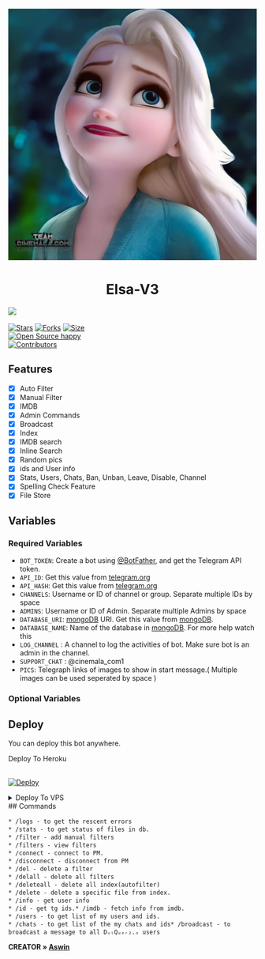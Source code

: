 <p align="center">
  <img src="assets/Elsa.png" alt="Elsa-V3">
</p>
<h1 align="center">
  <b>Elsa-V3</b>
</h1>

<a href="https://t.me/cinemala_com1">
  <img src="https://img.shields.io/badge/Join-blue?logo=telegram" width="70">


[![Stars](https://img.shields.io/github/stars/Botowner/Elsa-V3?style=flat-square&color=green)](https://github.com/Botowner/dulquer-2.0/stargazers)
[![Forks](https://img.shields.io/github/forks/Botowner/Elsa-V3?style=flat-square&color=blue)](https://github.com/Botowner/dulquer-2.0/fork)
[![Size](https://img.shields.io/github/repo-size/Botowner/Elsa-V3?style=flat-square&color=red)](https://github.com/Botowner/dulquer-2.0)   
[![Open Source happy ](https://badges.frapsoft.com/os/v2/open-source.svg?v=103)](https://github.com/Botowner/Elsa-V3)   
[![Contributors](https://img.shields.io/github/contributors/Botowner/Elsa-V3?style=flat-square&color=green)](https://github.com/Botowner/Elsa-V3/graphs/contributors)

## Features

- [x] Auto Filter
- [x] Manual Filter
- [x] IMDB
- [x] Admin Commands
- [x] Broadcast
- [x] Index
- [x] IMDB search
- [x] Inline Search
- [x] Random pics
- [x] ids and User info 
- [x] Stats, Users, Chats, Ban, Unban, Leave, Disable, Channel
- [x] Spelling Check Feature
- [x] File Store

## Variables

### Required Variables
* `BOT_TOKEN`: Create a bot using [@BotFather](https://telegram.dog/BotFather), and get the Telegram API token.
* `API_ID`: Get this value from [telegram.org](https://my.telegram.org/apps)
* `API_HASH`: Get this value from [telegram.org](https://my.telegram.org/apps)
* `CHANNELS`: Username or ID of channel or group. Separate multiple IDs by space
* `ADMINS`: Username or ID of Admin. Separate multiple Admins by space
* `DATABASE_URI`: [mongoDB](https://www.mongodb.com) URI. Get this value from [mongoDB](https://www.mongodb.com).
* `DATABASE_NAME`: Name of the database in [mongoDB](https://www.mongodb.com). For more help watch this 
* `LOG_CHANNEL` : A channel to log the activities of bot. Make sure bot is an admin in the channel.
* `SUPPORT_CHAT` : @cinemala_com1
* `PICS`: Telegraph links of images to show in start message.( Multiple images can be used seperated by space )
### Optional Variables


## Deploy
You can deploy this bot anywhere.


<summary>Deploy To Heroku</summary>
<br>
<p>
<a href="https://heroku.com/deploy?template=https://github.com/Botowner/Elsa-V3">
  <img src="https://www.herokucdn.com/deploy/button.svg" alt="Deploy">
</a>
</p>
<details><summary>Deploy To VPS</summary>
<p>
<pre>
git clone https://github.com/Botowner/Elsa-V3
# Install Packages
pip3 install -U -r requirements.txt
Edit info.py with variables as given below then run bot
python3 bot.py
</pre>
</p>
</details>
## Commands

```
* /logs - to get the rescent errors
* /stats - to get status of files in db.
* /filter - add manual filters
* /filters - view filters
* /connect - connect to PM.
* /disconnect - disconnect from PM
* /del - delete a filter
* /delall - delete all filters
* /deleteall - delete all index(autofilter)
* /delete - delete a specific file from index.
* /info - get user info
* /id - get tg ids.* /imdb - fetch info from imdb.
* /users - to get list of my users and ids.
* /chats - to get list of the my chats and ids* /broadcast - to broadcast a message to all DᵤₗQᵤₑᵣ₂.ₒ users
```
<b>CREATOR » [Aswin](https://t.me/Aswin_pm_Bot)</b>
